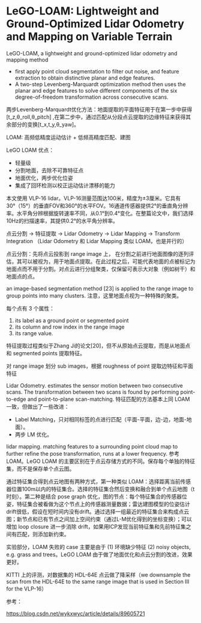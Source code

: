 # LeGO-LOAM: Lightweight and Ground-Optimized Lidar Odometry and Mapping on Variable Terrain

LeGO-LOAM, a lightweight and ground-optimized lidar odometry and mapping method

- first apply point cloud segmentation to filter out noise, and feature extraction to obtain distinctive planar and edge features.
- A two-step Levenberg-Marquardt optimization method then uses the planar and edge features to solve different components of the six degree-of-freedom transformation across consecutive scans.

两步Levenberg-Marquardt优化方法：地面提取的平面特征用于在第一步中获得 [t_z,θ_roll,θ_pitch] ,在第二步中，通过匹配从分段点云提取的边缘特征来获得其余部分的变换[t_x,t_y,θ_yaw]。

LOAM: 高频低精度运动估计 + 低频高精度匹配、建图

LeGO LOAM 优点：

- 轻量级
- 分割地面，去除不可靠特征点
- 地面优化，两步优化位姿
- 集成了回环检测以校正运动估计漂移的能力

本文使用 VLP-16 lidar。VLP-16测量范围达100米，精度为±3厘米。它具有30°（15°）的垂直FOV和360°的水平FOV。16通道传感器提供2°的垂直角分辨率。水平角分辨根据旋转速率不同，从0.1°到0.4°变化。在整篇论文中，我们选择10Hz的扫描速率，其提供0.2°的水平角分辨率。

点云分割 -> 特征提取 -> Lidar Odometry -> Lidar Mapping -> Transform Integration （Lidar Odometry 和 Lidar Mapping 类似 LOAM，也是并行的）

点云分割：先将点云投影到 range image 上， 在分割之前进行地面图像的逐列评估，其可以被视为，用于地面点提取。在此过程之后，可能代表地面的点被标记为地面点而不用于分割。对点云进行分组聚类，仅保留可表示大对象（例如树干）和地面点的点。

an image-based segmentation method [23] is applied to the range image to group points into many clusters. 注意，这里地面点视为一种特殊的聚类。

每个点有 3 个属性：

1. its label as a ground point or segmented point
2. its column and row index in the range image
3. its range value.

特征提取过程类似于Zhang Ji的论文[20]，但不从原始点云提取，而是从地面点和 segmented points 提取特征。

对 range image 划分 sub images，根据 roughness of point 提取边特征和平面特征

Lidar Odometry. estimates the sensor motion between two consecutive scans. The transformation between two scans is found by performing point-to-edge and point-to-plane scan-matching. 特征匹配的方法基本上同 LOAM 一致，但做出了一些改进：

- Label Matching，只对相同标签的点进行匹配（平面-平面，边-边，地面-地面）。
- 两步 LM 优化。

lidar mapping. matching features to a surrounding point cloud map to further refine the pose transformation, runs at a lower frequency. 参考 LOAM。LeGO LOAM 的主要区别在于点云存储方式的不同。保存每个单独的特征集，而不是保存单个点云图。

通过特征集合得到点云地图有两种方式，第一种类似 LOAM：选择距离当前传感器位置100m以内的特征集合。选择的特征集合然后变换和融合到单个点云地图（t时刻）。第二种是结合 pose graph 优化，图的节点：每个特征集合的传感器位姿，特征集合被看做为这个节点上的传感器测量数据；雷达建图模型的位姿估计drift很低，假设在短时间内没有drift。通过选择一组最近的特征集合来构成点云图；新节点和已有节点之间加上空间约束（通过L-M优化得到的坐标变换）；可以增加 loop closure 进一步消除 drift，如果用ICP发现当前特征集和先前特征集之间有匹配，则添加新约束。

实验部分，LOAM 失败的 case 主要是由于 (1) 环境缺少特征 (2) noisy objects, e.g. grass and trees。LeGO LOAM 由于做了地面优化和点云分割的改进，效果更好。

KITTI 上的评测，对数据集的 HDL-64E 点云做了降采样（we downsample the scan from the HDL-64E to the same range image that is used in Section III for the VLP-16）

参考：

https://blog.csdn.net/wykxwyc/article/details/89605721

